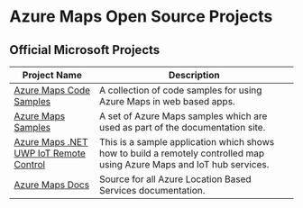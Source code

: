 # Azure Maps Open Source Projects

## Official Microsoft Projects

| Project Name | Description |
|-|-|
| [Azure Maps Code Samples](https://github.com/Azure-Samples/AzureMapsCodeSamples) | A collection of code samples for using Azure Maps in web based apps. |
| [Azure Maps Samples](https://github.com/Azure-Samples/location-based-services-samples) | A set of Azure Maps samples which are used as part of the documentation site.  |
| [Azure Maps .NET UWP IoT Remote Control](https://github.com/Azure-Samples/azure-maps-dotnet-webgl-uwp-iot-remote-control) | This is a sample application which shows how to build a remotely controlled map using Azure Maps and IoT hub services. |
| [Azure Maps Docs](https://github.com/MicrosoftDocs/azure-docs/tree/master/articles/azure-maps) | Source for all Azure Location Based Services documentation. |
